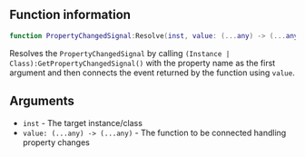 ## Function information
```lua
function PropertyChangedSignal:Resolve(inst, value: (...any) -> (...any))
```

Resolves the ``PropertyChangedSignal`` by calling ``(Instance | Class):GetPropertyChangedSignal()`` with the property name as the first argument and then connects the event returned by the function using ``value``.

## Arguments
- ``inst`` - The target instance/class
- ``value: (...any) -> (...any)`` - The function to be connected handling property changes